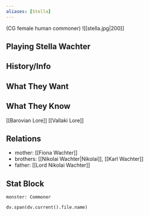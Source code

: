 ```yaml
---
aliases: [Stella]
---
```

(CG female human commoner)
![[stella.jpg|200]]
## Playing Stella Wachter

## History/Info

## What They Want

## What They Know
[[Barovian Lore]]
[[Vallaki Lore]]

## Relations
- mother: [[Fiona Wachter]]
- brothers: [[Nikolai Wachter|Nikolai]], [[Karl Wachter]]
- father: [[Lord Nikolai Wachter]]

## Stat Block

```statblock
monster: Commoner
```

```dataviewjs
dv.span(dv.current().file.name)
```
